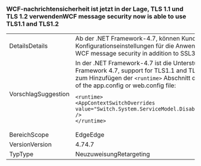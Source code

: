 ### <a name="wcf-message-security-now-is-able-to-use-tls11-and-tls12"></a><span data-ttu-id="2929e-101">WCF-nachrichtensicherheit ist jetzt in der Lage, TLS 1.1 und TLS 1.2 verwenden</span><span class="sxs-lookup"><span data-stu-id="2929e-101">WCF message security now is able to use TLS1.1 and TLS1.2</span></span>

|   |   |
|---|---|
|<span data-ttu-id="2929e-102">Details</span><span class="sxs-lookup"><span data-stu-id="2929e-102">Details</span></span>|<span data-ttu-id="2929e-103">Ab der .NET Framework-4.7, können Kunden TLS1.1 oder TLS 1.2 in WCF-nachrichtensicherheit neben SSL 3.0 und TLS 1.0 über die Konfigurationseinstellungen für die Anwendung konfigurieren.</span><span class="sxs-lookup"><span data-stu-id="2929e-103">Starting in the .NET Framework 4.7, customers can configure either TLS1.1 or TLS1.2 in WCF message security in addition to SSL3.0 and TLS1.0 through application configuration settings.</span></span>|
|<span data-ttu-id="2929e-104">Vorschlag</span><span class="sxs-lookup"><span data-stu-id="2929e-104">Suggestion</span></span>|<span data-ttu-id="2929e-105">In der .NET Framework-4.7 ist die Unterstützung für TLS 1.1 und TLS 1.2 in WCF-nachrichtensicherheit standardmäßig deaktiviert.</span><span class="sxs-lookup"><span data-stu-id="2929e-105">In the .NET Framework 4.7, support for TLS1.1 and TLS1.2 in WCF message security is disabled by default.</span></span> <span data-ttu-id="2929e-106">Sie können es aktivieren, indem Sie die folgende Zeile zum Hinzufügen der <code>&lt;runtime&gt;</code> Abschnitt der Datei "App.config" oder "Web.config":</span><span class="sxs-lookup"><span data-stu-id="2929e-106">You can enable it by adding the following line to the <code>&lt;runtime&gt;</code> section of the app.config or web.config file:</span></span><pre><code class="language-xml">&lt;runtime&gt;&#13;&#10;&lt;AppContextSwitchOverrides value=&quot;Switch.System.ServiceModel.DisableUsingServicePointManagerSecurityProtocols=false;Switch.System.Net.DontEnableSchUseStrongCrypto=false&quot; /&gt;&#13;&#10;&lt;/runtime&gt;&#13;&#10;</code></pre>|
|<span data-ttu-id="2929e-107">Bereich</span><span class="sxs-lookup"><span data-stu-id="2929e-107">Scope</span></span>|<span data-ttu-id="2929e-108">Edge</span><span class="sxs-lookup"><span data-stu-id="2929e-108">Edge</span></span>|
|<span data-ttu-id="2929e-109">Version</span><span class="sxs-lookup"><span data-stu-id="2929e-109">Version</span></span>|<span data-ttu-id="2929e-110">4.7</span><span class="sxs-lookup"><span data-stu-id="2929e-110">4.7</span></span>|
|<span data-ttu-id="2929e-111">Typ</span><span class="sxs-lookup"><span data-stu-id="2929e-111">Type</span></span>|<span data-ttu-id="2929e-112">Neuzuweisung</span><span class="sxs-lookup"><span data-stu-id="2929e-112">Retargeting</span></span>|


